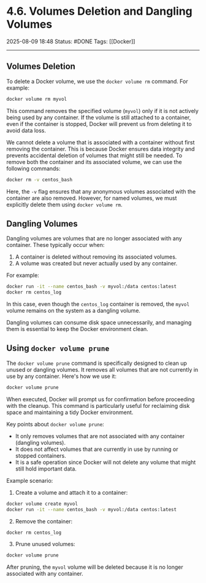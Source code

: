# 4.6. Volumes Deletion and Dangling Volumes

2025-08-09 18:48
Status: #DONE 
Tags: [[Docker]]

---
## Volumes Deletion
To delete a Docker volume, we use the `docker volume rm` command. For example:
```bash
docker volume rm myvol
```
This command removes the specified volume (`myvol`) only if it is not actively being used by any container. If the volume is still attached to a container, even if the container is stopped, Docker will prevent us from deleting it to avoid data loss.

We cannot delete a volume that is associated with a container without first removing the container. This is because Docker ensures data integrity and prevents accidental deletion of volumes that might still be needed. To remove both the container and its associated volume, we can use the following commands:
```bash
docker rm -v centos_bash
```
Here, the `-v` flag ensures that any anonymous volumes associated with the container are also removed. However, for named volumes, we must explicitly delete them using `docker volume rm`.

## Dangling Volumes
Dangling volumes are volumes that are no longer associated with any container. These typically occur when:
1. A container is deleted without removing its associated volumes.
2. A volume was created but never actually used by any container.

For example:
```bash
docker run -it --name centos_bash -v myvol:/data centos:latest
docker rm centos_log
```
In this case, even though the `centos_log` container is removed, the `myvol` volume remains on the system as a dangling volume.

Dangling volumes can consume disk space unnecessarily, and managing them is essential to keep the Docker environment clean.

## Using `docker volume prune`
The `docker volume prune` command is specifically designed to clean up unused or dangling volumes. It removes all volumes that are not currently in use by any container. Here's how we use it:
```bash
docker volume prune
```
When executed, Docker will prompt us for confirmation before proceeding with the cleanup. This command is particularly useful for reclaiming disk space and maintaining a tidy Docker environment.

Key points about `docker volume prune`:
- It only removes volumes that are not associated with any container (dangling volumes).
- It does not affect volumes that are currently in use by running or stopped containers.
- It is a safe operation since Docker will not delete any volume that might still hold important data.

Example scenario:
1. Create a volume and attach it to a container:
```bash
docker volume create myvol
docker run -it --name centos_bash -v myvol:/data centos:latest
```

2. Remove the container:
```bash
docker rm centos_log
```

3. Prune unused volumes:
```bash
docker volume prune
```
After pruning, the `myvol` volume will be deleted because it is no longer associated with any container.
